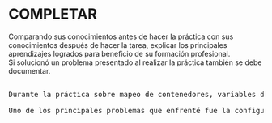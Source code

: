 # COMPLETAR  
Comparando sus conocimientos antes de hacer la práctica con sus conocimientos después de hacer la tarea, explicar los principales aprendizajes logrados para beneficio de su formación profesional.  
Si solucionó un problema presentado al realizar la práctica también se debe documentar.

<pre>
 
Durante la práctica sobre mapeo de contenedores, variables de entorno y redes en Docker, logré reforzar y aplicar conocimientos clave sobre la gestión de contenedores y la interconexión de servicios. Anteriormente, desconocía cómo manejar múltiples servicios en contenedores dentro de un entorno de Docker. Ahora puedo desplegar estas aplicaciones de forma simultánea, configurarlas y conectarlas, asi mismo, comprendí mejor cómo realizar operaciones de mapeo de puertos, configurar variables de entorno y conectar contenedores en redes virtuales.

Uno de los principales problemas que enfrenté fue la configuración incorrecta del mapeo de puertos entre los contenedores de Docker y mi máquina local, lo que impedía que pudiera acceder a la aplicación web de WordPress desplegada. Tras varias pruebas y consultas a la documentación, logré identificar que el error estaba en la asignación de puertos entre mi contenedor y la red externa. La solución fue ajustar la configuración de los puertos y reiniciar los servicios.
</pre>

